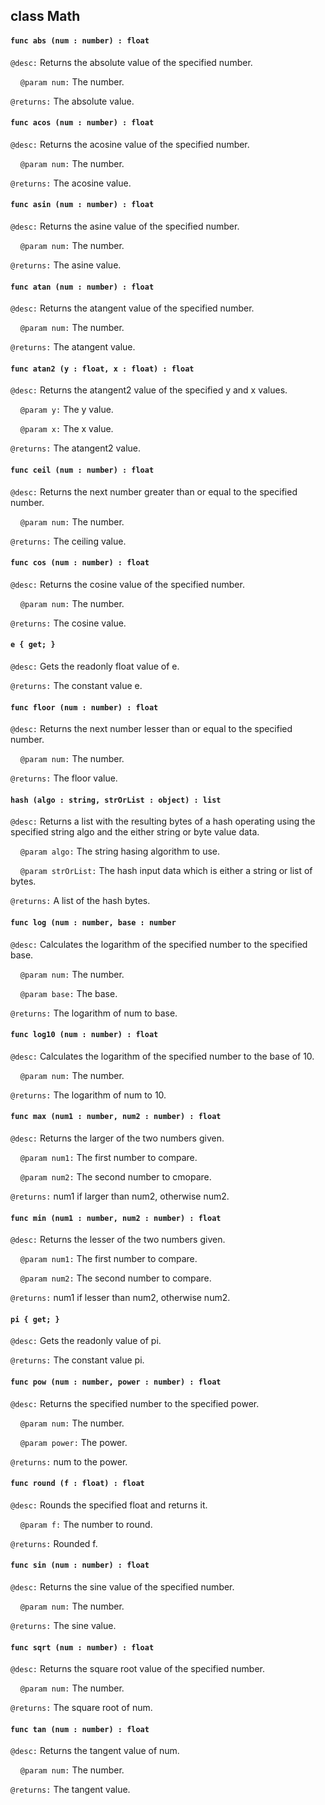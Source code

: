 ## class Math

#### ```func abs (num : number) : float```

```@desc:``` Returns the absolute value of the specified number.

&nbsp;&nbsp;&nbsp;&nbsp;```@param num:``` The number.

```@returns:``` The absolute value.

#### ```func acos (num : number) : float```

```@desc:``` Returns the acosine value of the specified number.

&nbsp;&nbsp;&nbsp;&nbsp;```@param num:``` The number.

```@returns:``` The acosine value.

#### ```func asin (num : number) : float```

```@desc:``` Returns the asine value of the specified number.

&nbsp;&nbsp;&nbsp;&nbsp;```@param num:``` The number.

```@returns:``` The asine value.

#### ```func atan (num : number) : float```

```@desc:``` Returns the atangent value of the specified number.

&nbsp;&nbsp;&nbsp;&nbsp;```@param num:``` The number.

```@returns:``` The atangent value.

#### ```func atan2 (y : float, x : float) : float```

```@desc:``` Returns the atangent2 value of the specified y and x values.

&nbsp;&nbsp;&nbsp;&nbsp;```@param y:``` The y value.

&nbsp;&nbsp;&nbsp;&nbsp;```@param x:``` The x value.

```@returns:``` The atangent2 value.

#### ```func ceil (num : number) : float```

```@desc:``` Returns the next number greater than or equal to the specified number.

&nbsp;&nbsp;&nbsp;&nbsp;```@param num:``` The number.

```@returns:``` The ceiling value.

#### ```func cos (num : number) : float```

```@desc:``` Returns the cosine value of the specified number.

&nbsp;&nbsp;&nbsp;&nbsp;```@param num:``` The number.

```@returns:``` The cosine value.

#### ```e { get; }```

```@desc:``` Gets the readonly float value of e.

```@returns:``` The constant value e.

#### ```func floor (num : number) : float```

```@desc:``` Returns the next number lesser than or equal to the specified number.

&nbsp;&nbsp;&nbsp;&nbsp;```@param num:``` The number.

```@returns:``` The floor value.

#### ```hash (algo : string, strOrList : object) : list```

```@desc:``` Returns a list with the resulting bytes of a hash operating using the specified string algo and the either string or byte value data.

&nbsp;&nbsp;&nbsp;&nbsp;```@param algo:``` The string hasing algorithm to use.

&nbsp;&nbsp;&nbsp;&nbsp;```@param strOrList:``` The hash input data which is either a string or list of bytes.

```@returns:``` A list of the hash bytes.

#### ```func log (num : number, base : number```

```@desc:``` Calculates the logarithm of the specified number to the specified base.

&nbsp;&nbsp;&nbsp;&nbsp;```@param num:``` The number.

&nbsp;&nbsp;&nbsp;&nbsp;```@param base:``` The base.

```@returns:``` The logarithm of num to base.

#### ```func log10 (num : number) : float```

```@desc:``` Calculates the logarithm of the specified number to the base of 10.

&nbsp;&nbsp;&nbsp;&nbsp;```@param num:``` The number.

```@returns:``` The logarithm of num to 10.

#### ```func max (num1 : number, num2 : number) : float```

```@desc:``` Returns the larger of the two numbers given.

&nbsp;&nbsp;&nbsp;&nbsp;```@param num1:``` The first number to compare.

&nbsp;&nbsp;&nbsp;&nbsp;```@param num2:``` The second number to cmopare.

```@returns:``` num1 if larger than num2, otherwise num2.

#### ```func min (num1 : number, num2 : number) : float```

```@desc:``` Returns the lesser of the two numbers given.

&nbsp;&nbsp;&nbsp;&nbsp;```@param num1:``` The first number to compare.

&nbsp;&nbsp;&nbsp;&nbsp;```@param num2:``` The second number to compare.

```@returns:``` num1 if lesser than num2, otherwise num2.

#### ```pi { get; }```

```@desc:``` Gets the readonly value of pi.

```@returns:``` The constant value pi.

#### ```func pow (num : number, power : number) : float```

```@desc:``` Returns the specified number to the specified power.

&nbsp;&nbsp;&nbsp;&nbsp;```@param num:``` The number.

&nbsp;&nbsp;&nbsp;&nbsp;```@param power:``` The power.

```@returns:``` num to the power.

#### ```func round (f : float) : float```

```@desc:``` Rounds the specified float and returns it.

&nbsp;&nbsp;&nbsp;&nbsp;```@param f:``` The number to round.

```@returns:``` Rounded f.

#### ```func sin (num : number) : float```

```@desc:``` Returns the sine value of the specified number.

&nbsp;&nbsp;&nbsp;&nbsp;```@param num:``` The number.

```@returns:``` The sine value.

#### ```func sqrt (num : number) : float```

```@desc:``` Returns the square root value of the specified number.

&nbsp;&nbsp;&nbsp;&nbsp;```@param num:``` The number.

```@returns:``` The square root of num.

#### ```func tan (num : number) : float```

```@desc:``` Returns the tangent value of num.

&nbsp;&nbsp;&nbsp;&nbsp;```@param num:``` The number.

```@returns:``` The tangent value.

